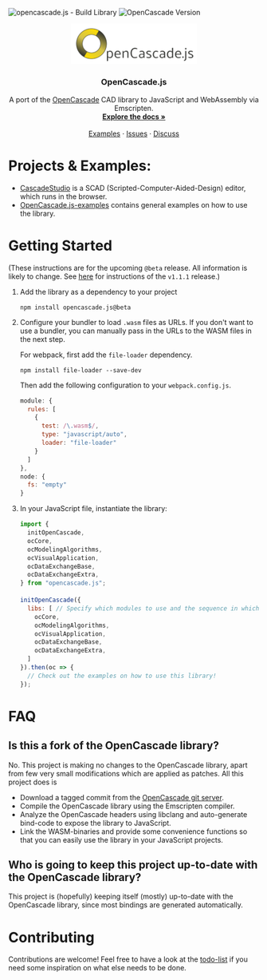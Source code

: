 
![opencascade.js - Build Library](https://github.com/donalffons/opencascade.js/workflows/opencascade.js%20-%20Build%20Library/badge.svg)
![OpenCascade Version](https://img.shields.io/badge/OpenCascade%20Version-7.5.2-green.svg)

<p align="center">
  <img src="images/logo.svg" alt="Logo" width="50%">

  <h3 align="center">OpenCascade.js</h3>

  <p align="center">
    A port of the <a href="https://www.opencascade.com/">OpenCascade</a> CAD library to JavaScript and WebAssembly via Emscripten.
    <br />
    <a href="./doc/README.md"><strong>Explore the docs »</strong></a>
    <br />
    <br />
    <a href="https://github.com/donalffons/opencascade.js-examples">Examples</a>
    ·
    <a href="https://github.com/donalffons/opencascade.js/issues">Issues</a>
    ·
    <a href="https://github.com/donalffons/opencascade.js/discussions">Discuss</a>
  </p>
</p>

# Projects & Examples:

* [CascadeStudio](https://github.com/zalo/CascadeStudio) is a SCAD (Scripted-Computer-Aided-Design) editor, which runs in the browser.
* [OpenCascade.js-examples](https://github.com/donalffons/opencascade.js-examples) contains general examples on how to use the library.

# Getting Started

(These instructions are for the upcoming `@beta` release. All information is likely to change. See [here](https://github.com/donalffons/opencascade.js/tree/v1.1.1) for instructions of the `v1.1.1` release.)

1. Add the library as a dependency to your project

    ```
    npm install opencascade.js@beta
    ```

2. Configure your bundler to load `.wasm` files as URLs. If you don't want to use a bundler, you can manually pass in the URLs to the WASM files in the next step.

    For webpack, first add the `file-loader` dependency.

    ```
    npm install file-loader --save-dev
    ```
    
    Then add the following configuration to your `webpack.config.js`.

    ``` javascript
    module: {
      rules: [
        {
          test: /\.wasm$/,
          type: "javascript/auto",
          loader: "file-loader"
        }
      ]
    },
    node: {
      fs: "empty"
    }
    ```

3. In your JavaScript file, instantiate the library:

    ```js
    import {
      initOpenCascade,
      ocCore,
      ocModelingAlgorithms,
      ocVisualApplication,
      ocDataExchangeBase,
      ocDataExchangeExtra,
    } from "opencascade.js";

    initOpenCascade({
      libs: [ // Specify which modules to use and the sequence in which to load them
        ocCore,
        ocModelingAlgorithms,
        ocVisualApplication,
        ocDataExchangeBase,
        ocDataExchangeExtra,
      ]
    }).then(oc => {
      // Check out the examples on how to use this library!
    });
    ```

# FAQ

## Is this a fork of the OpenCascade library?

No. This project is making no changes to the OpenCascade library, apart from few very small modifications which are applied as patches. All this project does is
* Download a tagged commit from the [OpenCascade git server](https://git.dev.opencascade.org/gitweb/?p=occt.git;a=summary).
* Compile the OpenCascade library using the Emscripten compiler.
* Analyze the OpenCascade headers using libclang and auto-generate bind-code to expose the library to JavaScript.
* Link the WASM-binaries and provide some convenience functions so that you can easily use the library in your JavaScript projects.

## Who is going to keep this project up-to-date with the OpenCascade library?

This project is (hopefully) keeping itself (mostly) up-to-date with the OpenCascade library, since most bindings are generated automatically.

# Contributing

Contributions are welcome! Feel free to have a look at the [todo-list](Todo.md) if you need some inspiration on what else needs to be done.
